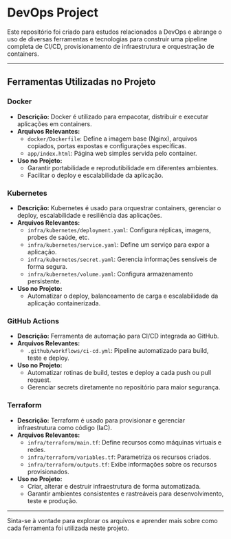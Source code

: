 # DevOps Project

Este repositório foi criado para estudos relacionados a DevOps e abrange o uso de diversas ferramentas e tecnologias para construir uma pipeline completa de CI/CD, provisionamento de infraestrutura e orquestração de containers.

---

## Ferramentas Utilizadas no Projeto

### Docker
- **Descrição:** Docker é utilizado para empacotar, distribuir e executar aplicações em containers.
- **Arquivos Relevantes:**
  - `docker/Dockerfile`: Define a imagem base (Nginx), arquivos copiados, portas expostas e configurações específicas.
  - `app/index.html`: Página web simples servida pelo container.
- **Uso no Projeto:**
  - Garantir portabilidade e reprodutibilidade em diferentes ambientes.
  - Facilitar o deploy e escalabilidade da aplicação.

### Kubernetes
- **Descrição:** Kubernetes é usado para orquestrar containers, gerenciar o deploy, escalabilidade e resiliência das aplicações.
- **Arquivos Relevantes:**
  - `infra/kubernetes/deployment.yaml`: Configura réplicas, imagens, probes de saúde, etc.
  - `infra/kubernetes/service.yaml`: Define um serviço para expor a aplicação.
  - `infra/kubernetes/secret.yaml`: Gerencia informações sensíveis de forma segura.
  - `infra/kubernetes/volume.yaml`: Configura armazenamento persistente.
- **Uso no Projeto:**
  - Automatizar o deploy, balanceamento de carga e escalabilidade da aplicação containerizada.

### GitHub Actions
- **Descrição:** Ferramenta de automação para CI/CD integrada ao GitHub.
- **Arquivos Relevantes:**
  - `.github/workflows/ci-cd.yml`: Pipeline automatizado para build, teste e deploy.
- **Uso no Projeto:**
  - Automatizar rotinas de build, testes e deploy a cada push ou pull request.
  - Gerenciar secrets diretamente no repositório para maior segurança.

### Terraform
- **Descrição:** Terraform é usado para provisionar e gerenciar infraestrutura como código (IaC).
- **Arquivos Relevantes:**
  - `infra/terraform/main.tf`: Define recursos como máquinas virtuais e redes.
  - `infra/terraform/variables.tf`: Parametriza os recursos criados.
  - `infra/terraform/outputs.tf`: Exibe informações sobre os recursos provisionados.
- **Uso no Projeto:**
  - Criar, alterar e destruir infraestrutura de forma automatizada.
  - Garantir ambientes consistentes e rastreáveis para desenvolvimento, teste e produção.

---

Sinta-se à vontade para explorar os arquivos e aprender mais sobre como cada ferramenta foi utilizada neste projeto.

